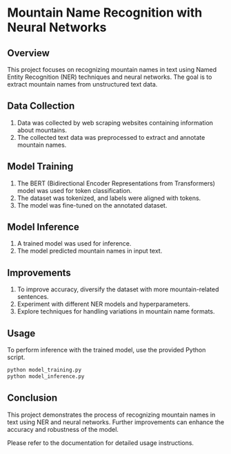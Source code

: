 # Mountain Name Recognition with Neural Networks

## Overview

This project focuses on recognizing mountain names in text using Named Entity Recognition (NER) techniques and neural networks. The goal is to extract mountain names from unstructured text data.

## Data Collection

1. Data was collected by web scraping websites containing information about mountains.
2. The collected text data was preprocessed to extract and annotate mountain names.

## Model Training

1. The BERT (Bidirectional Encoder Representations from Transformers) model was used for token classification.
2. The dataset was tokenized, and labels were aligned with tokens.
3. The model was fine-tuned on the annotated dataset.

## Model Inference

1. A trained model was used for inference.
2. The model predicted mountain names in input text.

## Improvements

1. To improve accuracy, diversify the dataset with more mountain-related sentences.
2. Experiment with different NER models and hyperparameters.
3. Explore techniques for handling variations in mountain name formats.

## Usage

To perform inference with the trained model, use the provided Python script.

```bash
python model_training.py
python model_inference.py
```

## Conclusion

This project demonstrates the process of recognizing mountain names in text using NER and neural networks. Further improvements can enhance the accuracy and robustness of the model.

Please refer to the documentation for detailed usage instructions.
